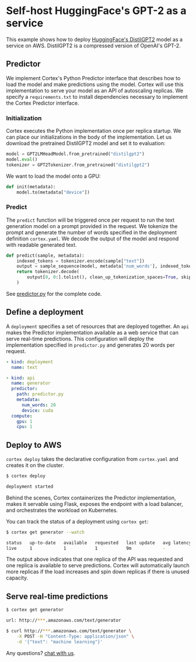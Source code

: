 # Self-host HuggingFace's GPT-2 as a service

This example shows how to deploy [HuggingFace's DistilGPT2](https://github.com/huggingface/transformers/tree/master/examples/distillation) model as a service on AWS. DistilGPT2 is a compressed version of OpenAI's GPT-2.

## Predictor

We implement Cortex's Python Predictor interface that describes how to load the model and make predictions using the model. Cortex will use this implementation to serve your model as an API of autoscaling replicas. We specify a `requirements.txt` to install dependencies necessary to implement the Cortex Predictor interface.

### Initialization

Cortex executes the Python implementation once per replica startup. We can place our initializations in the body of the implementation. Let us download the pretrained DistilGPT2 model and set it to evaluation:

```python
model = GPT2LMHeadModel.from_pretrained("distilgpt2")
model.eval()
tokenizer = GPT2Tokenizer.from_pretrained("distilgpt2")
```

We want to load the model onto a GPU:
```python
def init(metadata):
    model.to(metadata["device"])
```

### Predict

The `predict` function will be triggered once per request to run the text generation model on a prompt provided in the request. We tokenize the prompt and generate the number of words specified in the deployment definition `cortex.yaml`. We decode the output of the model and respond with readable generated text.

```python
def predict(sample, metadata):
    indexed_tokens = tokenizer.encode(sample["text"])
    output = sample_sequence(model, metadata['num_words'], indexed_tokens, device=metadata['device'])
    return tokenizer.decode(
        output[0, 0:].tolist(), clean_up_tokenization_spaces=True, skip_special_tokens=True
    )
```

See [predictor.py](./predictor.py) for the complete code.

## Define a deployment

A `deployment` specifies a set of resources that are deployed together. An `api` makes the Predictor implementation available as a web service that can serve real-time predictions.  This configuration will deploy the implementation specified in `predictor.py` and generates 20 words per request.

```yaml
- kind: deployment
  name: text

- kind: api
  name: generator
  predictor:
    path: predictor.py
    metadata:
      num_words: 20
      device: cuda
  compute:
    gpu: 1
    cpu: 1
```

## Deploy to AWS

`cortex deploy` takes the declarative configuration from `cortex.yaml` and creates it on the cluster.

```bash
$ cortex deploy

deployment started
```

Behind the scenes, Cortex containerizes the Predictor implementation, makes it servable using Flask, exposes the endpoint with a load balancer, and orchestrates the workload on Kubernetes.

You can track the status of a deployment using `cortex get`:

```bash
$ cortex get generator --watch

status   up-to-date   available   requested   last update   avg latency
live     1            1           1           9m            -
```

The output above indicates that one replica of the API was requested and one replica is available to serve predictions. Cortex will automatically launch more replicas if the load increases and spin down replicas if there is unused capacity.

## Serve real-time predictions

```bash
$ cortex get generator

url: http://***.amazonaws.com/text/generator

$ curl http://***.amazonaws.com/text/generator \
    -X POST -H "Content-Type: application/json" \
    -d '{"text": "machine learning"}'
```

Any questions? [chat with us](https://gitter.im/cortexlabs/cortex).
